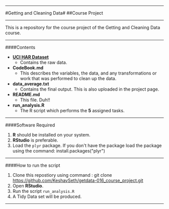 - - -
#Getting and Cleaning Data#
##Course Project
- - -
This is a repository for the course project of the Getting and Cleaning Data course.
_ _ _
####Contents
* [<b>UCI HAR Dataset</b>](https://d396qusza40orc.cloudfront.net/getdata%2Fprojectfiles%2FUCI%20HAR%20Dataset.zip)
    * Contains the raw data.
* <b>CodeBook.md</b>
    * This describes the variables, the data, and any transformations or work that was performed to clean up the data.
*  <b>data_average.txt</b>
    * Contains the final output. This is also uploaded in the project page.
* <b>README.md</b>
    * This file. Duh!!
* <b>run_analysis.R</b>
    * The R script which performs the <b>5</b> assigned tasks.
_ _ _
####Software Required
1. <strong>R</strong> should be installed on your system.
2. <strong>RStudio</strong> is preferable.
3. Load the `plyr` package. If you don't have the package load the package using the command:
        install.packages("plyr")
_ _ _

####How to run the script
1. Clone this repostiory using command :
        git clone https://github.com/KeshavSeth/getdata-016_course_project.git
2. Open <b>RStudio</b>.
3. Run the script `run_analysis.R`
4. A Tidy Data set will be produced.

_ _ _

